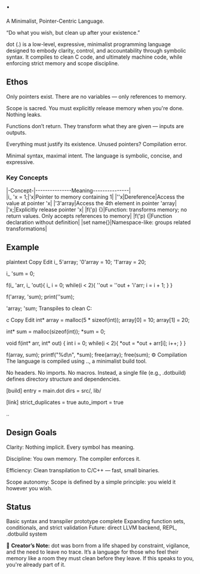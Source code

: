 # . 
A Minimalist, Pointer-Centric Language.

“Do what you wish, but clean up after your existence.”

dot (.) is a low-level, expressive, minimalist programming language designed to embody clarity, control, and accountability through symbolic syntax. It compiles to clean C code, and ultimately machine code, while enforcing strict memory and scope discipline.

## Ethos
Only pointers exist. There are no variables — only references to memory.

Scope is sacred. You must explicitly release memory when you're done. Nothing leaks.

Functions don’t return. They transform what they are given — inputs are outputs.

Everything must justify its existence. Unused pointers? Compilation error.

Minimal syntax, maximal intent. The language is symbolic, concise, and expressive.

### Key Concepts
|-Concept-|---------------Meaning---------------|	   
|i_ 'x = 1;|'x|Pointer to memory containing 1| 
|''x|Dereference|Access the value at pointer 'x| 
|'3'array|Access the 4th element in pointer 'array| 
|'x\;|Explicitly release pointer 'x| 
|f('p) {}|Function: transforms memory; no return values. Only accepts references to memory| 
|f('p) {|Function declaration without definition| 
|set name{}|Namespace-like: groups related transformations| 

## Example
plaintext
Copy
Edit
i_ 5'array;
'0'array = 10;
'1'array = 20;

i_ 'sum = 0;

f(i_ 'arr, i_ 'out){
    i_ i = 0;
    while(i < 2){
        ''out = ''out + 'i'arr;
        i = i + 1;
    }
}

f('array, 'sum);
print(''sum);

'array\;
'sum\;
Transpiles to clean C:

c
Copy
Edit
int* array = malloc(5 * sizeof(int));
array[0] = 10;
array[1] = 20;

int* sum = malloc(sizeof(int));
*sum = 0;

void f(int* arr, int* out) {
    int i = 0;
    while(i < 2){
        *out = *out + arr[i];
        i++;
    }
}

f(array, sum);
printf(\"%d\\n\", *sum);
free(array);
free(sum);
⚙️ Compilation
The language is compiled using .., a minimalist build tool.

No headers. No imports. No macros.
Instead, a single file (e.g., .dotbuild) defines directory structure and dependencies.

[build]
entry = main.dot
dirs = src/, lib/

[link]
strict_duplicates = true
auto_import = true

..
## Design Goals
Clarity: Nothing implicit. Every symbol has meaning.

Discipline: You own memory. The compiler enforces it.

Efficiency: Clean transpilation to C/C++ — fast, small binaries.

Scope autonomy: Scope is defined by a simple principle: you wield it however you wish.

## Status
Basic syntax and transpiler prototype complete
Expanding function sets, conditionals, and strict validation
Future: direct LLVM backend, REPL, .dotbuild system

🤍 **Creator’s Note:**
dot was born from a life shaped by constraint, vigilance, and the need to leave no trace. It’s a language for those who feel their memory like a room they must clean before they leave.
If this speaks to you, you're already part of it.
